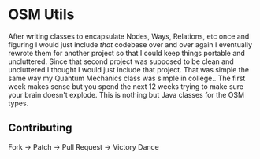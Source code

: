 OSM Utils
=============

After writing classes to encapsulate Nodes, Ways, Relations, etc once and
figuring I would just include *that* codebase over and over again I eventually
rewrote them for another project so that I could keep things portable and
uncluttered.  Since that second project was supposed to be clean and uncluttered
I thought I would just include that project.  That was simple the same way my
Quantum Mechanics class was simple in college.. The first week makes sense but
you spend the next 12 weeks trying to make sure your brain doesn't explode.
This is nothing but Java classes for the OSM types.


Contributing
------------

Fork -> Patch -> Pull Request -> Victory Dance